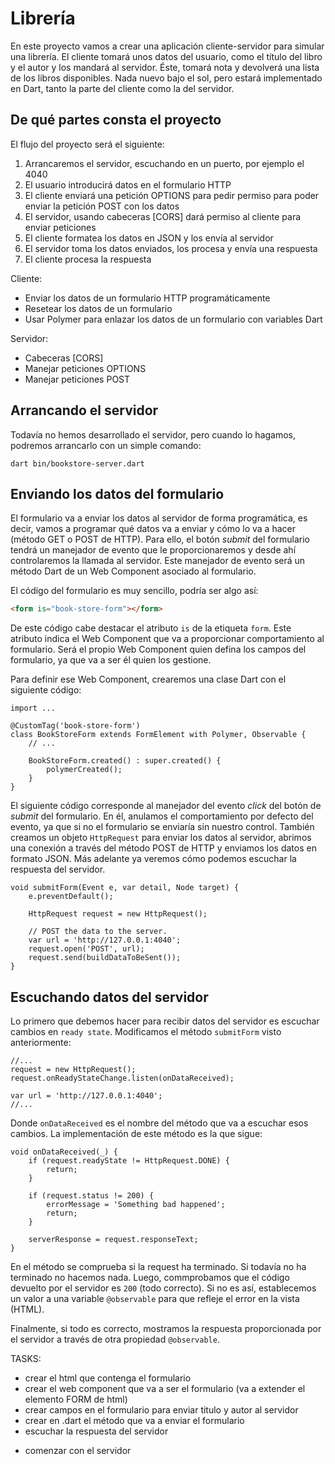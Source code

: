 # Librería

En este proyecto vamos a crear una aplicación cliente-servidor para simular
una librería. El cliente tomará unos datos del usuario, como el título del
libro y el autor y los mandará al servidor. Éste, tomará nota y devolverá
una lista de los libros disponibles. Nada nuevo bajo el sol, pero estará
implementado en Dart, tanto la parte del cliente como la del servidor.

## De qué partes consta el proyecto

El flujo del proyecto será el siguiente:

1. Arrancaremos el servidor, escuchando en un puerto, por ejemplo el 4040
2. El usuario introducirá datos en el formulario HTTP
3. El cliente enviará una petición OPTIONS para pedir permiso para poder
enviar la petición POST con los datos
4. El servidor, usando cabeceras [CORS] dará permiso al cliente para
enviar peticiones
5. El cliente formatea los datos en JSON y los envía al servidor
6. El servidor toma los datos enviados, los procesa y envía una
respuesta
7. El cliente procesa la respuesta 

Cliente:

- Enviar los datos de un formulario HTTP programáticamente
- Resetear los datos de un formulario
- Usar Polymer para enlazar los datos de un formulario con variables Dart

Servidor:

- Cabeceras [CORS]
- Manejar peticiones OPTIONS
- Manejar peticiones POST

## Arrancando el servidor

Todavía no hemos desarrollado el servidor, pero cuando lo hagamos, podremos
arrancarlo con un simple comando:

```
dart bin/bookstore-server.dart
```

## Enviando los datos del formulario

El formulario va a enviar los datos al servidor de forma programática, es decir,
vamos a programar qué datos va a enviar y cómo lo va a hacer (método GET o POST
de HTTP). Para ello, el botón *submit* del formulario tendrá un manejador
de evento que le proporcionaremos y desde ahí controlaremos la llamada al
servidor. Este manejador de evento será un método Dart de un Web Component
asociado al formulario.

El código del formulario es muy sencillo, podría ser algo así:

``` html
<form is="book-store-form"></form>
```

De este código cabe destacar el atributo `is` de la etiqueta `form`. Este atributo
indica el Web Component que va a proporcionar comportamiento al formulario. Será
el propio Web Component quien defina los campos del formulario, ya que va a ser
él quien los gestione.

Para definir ese Web Component, crearemos una clase Dart con el siguiente
código:

```
import ...

@CustomTag('book-store-form')
class BookStoreForm extends FormElement with Polymer, Observable {
    // ...

    BookStoreForm.created() : super.created() { 
        polymerCreated();
    }
}

```

El siguiente código corresponde al manejador del evento *click* del botón de
*submit* del formulario. En él, anulamos el comportamiento por defecto del
evento, ya que si no el formulario se enviaría sin nuestro control. También
creamos un objeto `HttpRequest` para enviar los datos al servidor, abrimos
una conexión a través del método POST de HTTP y enviamos los datos en formato
JSON. Más adelante ya veremos cómo podemos escuchar la respuesta del servidor.

```
void submitForm(Event e, var detail, Node target) {
    e.preventDefault();
       
    HttpRequest request = new HttpRequest();

    // POST the data to the server.
    var url = 'http://127.0.0.1:4040';
    request.open('POST', url);
    request.send(buildDataToBeSent());
}
```

## Escuchando datos del servidor

Lo primero que debemos hacer para recibir datos del servidor es escuchar cambios
en `ready state`. Modificamos el método `submitForm` visto anteriormente:

```
//...
request = new HttpRequest();
request.onReadyStateChange.listen(onDataReceived);

var url = 'http://127.0.0.1:4040';
//...
```

Donde `onDataReceived` es el nombre del método que va a escuchar esos cambios.
La implementación de este método es la que sigue:

```
void onDataReceived(_) {
    if (request.readyState != HttpRequest.DONE) {
        return;
    }

    if (request.status != 200) {
        errorMessage = 'Something bad happened';
        return;
    }

    serverResponse = request.responseText;
}
```

En el método se comprueba si la request ha terminado. Si todavía no ha terminado
no hacemos nada. Luego, commprobamos que el código devuelto por el servidor es
`200` (todo correcto). Si no es así, establecemos un valor a una variable
`@observable` para que refleje el error en la vista (HTML). 

Finalmente, si todo es correcto, mostramos la respuesta proporcionada por el
servidor a través de otra propiedad `@observable`.

 




TASKS:
+ crear el html que contenga el formulario
+ crear el web component que va a ser el formulario (va a extender el elemento FORM de html)
+ crear campos en el formulario para enviar titulo y autor al servidor
+ crear en .dart el método que va a enviar el formulario
+ escuchar la respuesta del servidor
- comenzar con el servidor

